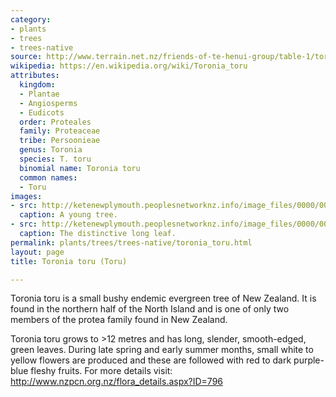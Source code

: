 ```yaml
---
category:
- plants
- trees
- trees-native
source: http://www.terrain.net.nz/friends-of-te-henui-group/table-1/toronia-toru-toru.html
wikipedia: https://en.wikipedia.org/wiki/Toronia_toru
attributes:
  kingdom:
  - Plantae
  - Angiosperms
  - Eudicots
  order: Proteales
  family: Proteaceae
  tribe: Persoonieae
  genus: Toronia
  species: T. toru
  binomial name: Toronia toru
  common names:
  - Toru
images:
- src: http://ketenewplymouth.peoplesnetworknz.info/image_files/0000/0008/2678/Toronia_toru__Toru-003.JPG
  caption: A young tree.
- src: http://ketenewplymouth.peoplesnetworknz.info/image_files/0000/0008/2673/Toronia_toru__Toru-002.JPG
  caption: The distinctive long leaf.
permalink: plants/trees/trees-native/toronia_toru.html
layout: page
title: Toronia toru (Toru)

---
```

Toronia toru is a small bushy endemic evergreen tree of New Zealand. It is found in the northern half of the North Island and is one of only two members of the protea family found in New Zealand. 

Toronia toru grows to >12 metres and has long, slender, smooth-edged, green leaves. During late spring and early summer months, small white to yellow flowers are produced and these are followed with red to dark purple-blue fleshy fruits. 
For more details visit: <a href="http://www.nzpcn.org.nz/flora_details.aspx?ID=796" target="_blank">http://www.nzpcn.org.nz/flora_details.aspx?ID=796</a>

